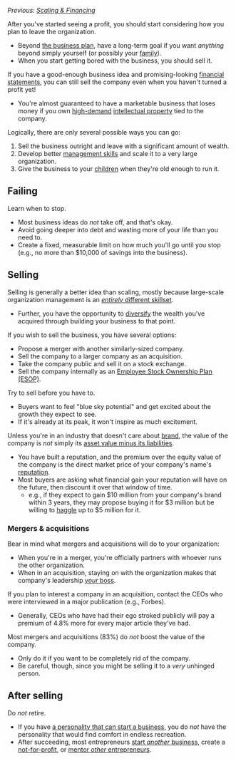 
*Previous: [Scaling & Financing](/entrepreneur-scaling/)*

After you've started seeing a profit, you should start considering how you plan to leave the organization.

- Beyond [the business plan](/entrepreneur-business-plan/), have a long-term goal if you want *anything* beyond simply yourself (or possibly your [family](https://gainedin.site/family/)).
- When you start getting bored with the business, you should sell it.

If you have a good-enough business idea and promising-looking [financial statements](/accounting/), you can still sell the company even when you haven't turned a profit yet!

- You're almost guaranteed to have a marketable business that loses money if you own [high-demand](https://gainedin.site/economics/) [intellectual property](/ip/) tied to the company.

Logically, there are only several possible ways you can go:

1. Sell the business outright and leave with a significant amount of wealth.
2. Develop better [management skills](/mgmt/) and scale it to a very large organization.
3. Give the business to your [children](https://gainedin.site/family/) when they're old enough to run it.

## Failing

Learn when to stop.

- Most business ideas do *not* take off, and that's okay.
- Avoid going deeper into debt and wasting more of your life than you need to.
- Create a fixed, measurable limit on how much you'll go until you stop (e.g., no more than $10,000 of savings into the business).

## Selling

Selling is generally a better idea than scaling, mostly because large-scale organization management is an [*entirely* different skillset](/mgmt-changes/).

- Further, you have the opportunity to [diversify](/investing/) the wealth you've acquired through building your business to that point.

If you wish to sell the business, you have several options:

- Propose a merger with another similarly-sized company.
- Sell the company to a larger company as an acquisition.
- Take the company public and sell it on a stock exchange.
- Sell the company internally as an [Employee Stock Ownership Plan (ESOP)](/accounting/).

Try to sell before you have to.

- Buyers want to feel "blue sky potential" and get excited about the growth they expect to see.
- If it's already at its peak, it won't inspire as much excitement.

Unless you're in an industry that doesn't care about [brand](/marketing/), the value of the company is *not* simply its [asset value minus its liabilities](/accounting/).

- You have built a reputation, and the premium over the equity value of the company is the direct market price of your company's name's [reputation](https://gainedin.site/image/).
- Most buyers are asking what financial gain your reputation will have on the future, then discount it over that window of time.
  - e.g., if they expect to gain $10 million from your company's brand within 3 years, they may propose buying it for $3 million but be willing to [haggle](https://adequate.life/conflicts/) up to $5 million for it.

### Mergers & acquisitions

Bear in mind what mergers and acquisitions will do to your organization:

- When you're in a merger, you're officially partners with whoever runs the other organization.
- When in an acquisition, staying on with the organization makes that company's leadership [*your* boss](https://adequate.life/jobs-1/).

If you plan to interest a company in an acquisition, contact the CEOs who were interviewed in a major publication (e.g., Forbes).

- Generally, CEOs who have had their ego stroked publicly will pay a premium of 4.8% more for every major article they've had.

Most mergers and acquisitions (83%) do *not* boost the value of the company.

- Only do it if you want to be completely rid of the company.
- Be careful, though, since you might be selling it to a *very* unhinged person.

## After selling

Do *not* retire.

- If you have [a personality that can start a business](/entrepreneur/), you do *not* have the personality that would find comfort in endless recreation.
- After succeeding, most entrepreneurs [start *another* business](/entrepreneur-idea/), create a [not-for-profit](/entrepreneur-plan/), or [mentor *other* entrepreneurs](https://gainedin.site/pedagogy/).
